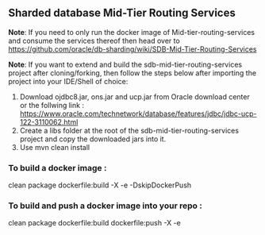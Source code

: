<!-- /*
** Oracle Sharding Tools Library
**
** Copyright © 2019 Oracle and/or its affiliates. All rights reserved.
** Licensed under the Universal Permissive License v 1.0 as shown at 
**   http://oss.oracle.com/licenses/upl 
*/ -->

## Sharded database Mid-Tier Routing Services

**Note**: If you need to only run the docker image of Mid-tier-routing-services and consume the services thereof then head over to https://github.com/oracle/db-sharding/wiki/SDB-Mid-Tier-Routing-Services

**Note**: If you want to extend and build the sdb-mid-tier-routing-services project after cloning/forking, then follow the steps below after importing the project into your IDE/Shell of choice:

1.  Download ojdbc8.jar, ons.jar and ucp.jar from Oracle download center or the follwing link : https://www.oracle.com/technetwork/database/features/jdbc/jdbc-ucp-122-3110062.html
2.  Create a libs folder at the root of the sdb-mid-tier-routing-services project and copy the downloaded jars into it.
3.  Use mvn clean install

### To build a docker image : 

clean package dockerfile:build -X -e -DskipDockerPush

### To build and push a docker image into your repo : 

clean package dockerfile:build dockerfile:push -X -e
